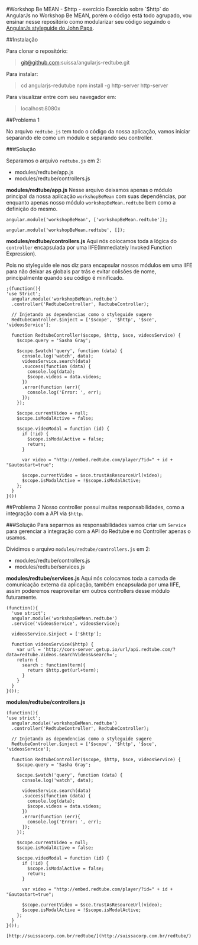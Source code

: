 #Workshop Be MEAN - $http - exercício
Exercício sobre `$http` do AngularJs no Workshop Be MEAN, porém o código está todo agrupado, vou ensinar nesse repositório como modularizar seu código seguindo o [AngularJs styleguide do John Papa](https://github.com/johnpapa/angularjs-styleguide).

##Instalação

Para clonar o repositório:

> git@github.com:suissa/angularjs-redtube.git

Para instalar:

> cd angularjs-redutube
> npm install -g http-server
> http-server

Para visualizar entre com seu navegador em:

> localhost:8080x

##Problema 1

No arquivo `redtube.js` tem todo o código da nossa aplicação, vamos iniciar separando ele como um módulo e separando seu controller.

###Solução

Separamos o arquivo `redtube.js` em 2:

- modules/redtube/app.js
- modules/redtube/controllers.js

**modules/redtube/app.js**
Nesse arquivo deixamos apenas o módulo principal da nossa aplicação `workshopBeMean` com suas dependências, por enquanto apenas nosso módulo `workshopBeMean.redtube` bem como a definição do mesmo.

    angular.module('workshopBeMean', ['workshopBeMean.redtube']);

    angular.module('workshopBeMean.redtube', []);

**modules/redtube/controllers.js**
Aqui nós colocamos toda a lógica do `controller` encapsulada por uma IIFE(Immediately Invoked Function Expression).

Pois no styleguide ele nos diz para encapsular nossos módulos em uma IIFE para não deixar as globais par trás e evitar colisões de nome, principalmente quando seu código é minificado.

```
;(function(){
'use Strict';
  angular.module('workshopBeMean.redtube')
  .controller('RedtubeController', RedtubeController);

  // Injetando as dependencias como o styleguide sugere
  RedtubeController.$inject = ['$scope', '$http', '$sce', 'videosService'];

  function RedtubeController($scope, $http, $sce, videosService) {
    $scope.query = 'Sasha Gray';

    $scope.$watch('query', function (data) {
      console.log('watch', data);
      videosService.search(data)
      .success(function (data) {
        console.log(data);
        $scope.videos = data.videos;
      })
      .error(function (err){
        console.log('Error: ', err);
      });      
    });

    $scope.currentVideo = null;
    $scope.isModalActive = false;

    $scope.videoModal = function (id) {
      if (!id) {
        $scope.isModalActive = false;
        return;
      }

      var video = "http://embed.redtube.com/player/?id=" + id + "&autostart=true";

      $scope.currentVideo = $sce.trustAsResourceUrl(video);
      $scope.isModalActive = !$scope.isModalActive;
    };
  }
}())
```


##Problema 2
Nosso controller possui muitas responsabilidades, como a integração com a API via `$http`.

###Solução
Para separmos as responsabilidades vamos criar um `Service` para gerenciar a integração com a API do Redtube e no Controller apenas o usamos.

Dividimos o arquivo `modules/redtube/controllers.js` em 2:

- modules/redtube/controllers.js
- modules/redtube/services.js

**modules/redtube/services.js**
Aqui nós colocamos toda a camada de comunicação externa da aplicação, também encapsulada por uma IIFE, assim poderemos reaproveitar em outros controllers desse módulo futuramente.

    (function(){
      'use strict';
      angular.module('workshopBeMean.redtube')
      .service('videosService', videosService);

      videosService.$inject = ['$http'];

      function videosService($http) {
        var url = 'http://cors-server.getup.io/url/api.redtube.com/?data=redtube.Videos.searchVideos&search=';
        return {
          search : function(term){
            return $http.get(url+term);
          }
        }
      }
    }());


**modules/redtube/controllers.js**

    (function(){
    'use strict';
      angular.module('workshopBeMean.redtube')
      .controller('RedtubeController', RedtubeController);

      // Injetando as dependencias como o styleguide sugere
      RedtubeController.$inject = ['$scope', '$http', '$sce', 'videosService'];

      function RedtubeController($scope, $http, $sce, videosService) {
        $scope.query = 'Sasha Gray';

        $scope.$watch('query', function (data) {
          console.log('watch', data);

          videosService.search(data)
          .success(function (data) {
            console.log(data);
            $scope.videos = data.videos;
          })
          .error(function (err){
            console.log('Error: ', err);
          });
        });

        $scope.currentVideo = null;
        $scope.isModalActive = false;

        $scope.videoModal = function (id) {
          if (!id) {
            $scope.isModalActive = false;
            return;
          }

          var video = "http://embed.redtube.com/player/?id=" + id + "&autostart=true";

          $scope.currentVideo = $sce.trustAsResourceUrl(video);
          $scope.isModalActive = !$scope.isModalActive;
        };
      }
    }());
    
    [http://suissacorp.com.br/redtube/](http://suissacorp.com.br/redtube/)
